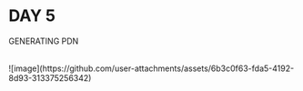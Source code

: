 # DAY 5

GENERATING PDN

<BR>
![image](https://github.com/user-attachments/assets/6b3c0f63-fda5-4192-8d93-313375256342)


